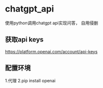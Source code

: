 # chatgpt_api
使用python调用chatgpt api实现问答， 自用侵删


## 获取api keys
https://platform.openai.com/account/api-keys

## 配置环境
1.代理
2.pip install openai

